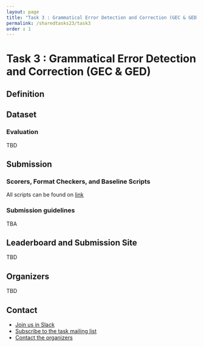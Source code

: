 ```yaml
---
layout: page
title: "Task 3 : Grammatical Error Detection and Correction (GEC & GED)"
permalink: /sharedtasks23/task3
order : 1
---
```

# Task 3 : Grammatical Error Detection and Correction (GEC & GED)

## Definition
<!-- The aim of this task is to is to develop a model that can accurately detect the layout components in a document. An example of the image is shown below. -->



<!-- <img src="/images/task3_dataset.png" alt="image" style="height: 300px; width:400px;"/> -->


## Dataset

### Evaluation

TBD

## Submission

### Scorers, Format Checkers, and Baseline Scripts
All scripts can be found on [link]()

### Submission guidelines
TBA

## Leaderboard and Submission Site

TBD

## Organizers

TBD

## Contact

* [Join us in Slack](https://join.slack.com/t/blpworkshop/shared_invite/zt-1ryu9eyac-7fevK9A4_Bt~qN_eCK349g)
* [Subscribe to the task mailing list](blp-workshop@googlegroups.com)
* [Contact the organizers](https://join.slack.com/t/blpworkshop/shared_invite/zt-1ryu9eyac-7fevK9A4_Bt~qN_eCK349g)

<!-- ### Anti-Harassment Policy

EMNLP adheres to the ACL Anti-Harassment Policy. Any participant who experiences harassment or hostile behaviour may contact any current member of the ACL Professional Conduct Committee. Please be assured that if you approach us, your concerns will be kept in strict confidence, and we will consult with you on any actions taken. -->
